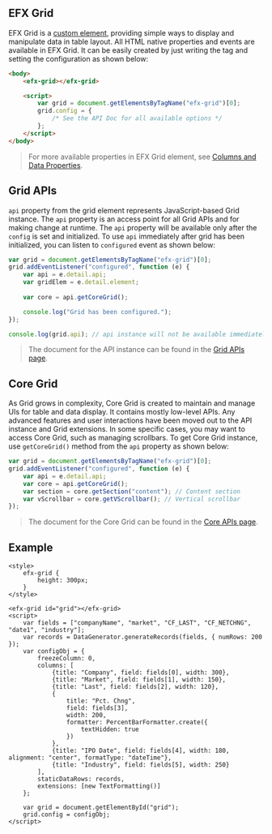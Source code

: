 ## EFX Grid

EFX Grid is a [custom element](https://developer.mozilla.org/en-US/docs/Web/Web_Components/Using_custom_elements), providing simple ways to display and manipulate data in table layout. All HTML native properties and events are available in EFX Grid. It can be easily created by just writing the tag and setting the configuration as shown below:

```html
<body>
	<efx-grid></efx-grid>

	<script>
		var grid = document.getElementsByTagName("efx-grid")[0];
		grid.config = {
			/* See the API Doc for all available options */
		};
	</script>
</body>
```

> For more available properties in EFX Grid element, see [Columns and Data Properties](./data/columns-and-data.html).

## Grid APIs

`api` property from the grid element represents JavaScript-based Grid instance. The `api` property is an access point for all Grid APIs and for making change at runtime. The `api` property will be available only after the `config` is set and initialized. To use `api` immediately after grid has been initialized, you can listen to `configured` event as shown below:

```js
var grid = document.getElementsByTagName("efx-grid")[0];
grid.addEventListener("configured", function (e) {
	var api = e.detail.api;
	var gridElem = e.detail.element;
	
	var core = api.getCoreGrid();

	console.log("Grid has been configured.");
});

console.log(grid.api); // api instance will not be available immediately after configuration is set.
```

> The document for the API instance can be found in the [Grid APIs page](./apis/rt_grid/Grid.html).

## Core Grid

As Grid grows in complexity, Core Grid is created to maintain and manage UIs for table and data display. It contains mostly low-level APIs. Any advanced features and user interactions have been moved out to the API instance and Grid extensions. In some specific cases, you may want to access Core Grid, such as managing scrollbars. To get Core Grid instance, use `getCoreGrid()` method from the `api` property as shown below:

```js
var grid = document.getElementsByTagName("efx-grid")[0];
grid.addEventListener("configured", function (e) {
	var api = e.detail.api;
	var core = api.getCoreGrid();
	var section = core.getSection("content"); // Content section
	var vScrollbar = core.getVScrollbar(); // Vertical scrollbar
});
```

> The document for the Core Grid can be found in the [Core APIs page](./apis/core/Grid.html).

## Example

```live()
<style>
	efx-grid {
		height: 300px;
	}
</style>

<efx-grid id="grid"></efx-grid>
<script>
	var fields = ["companyName", "market", "CF_LAST", "CF_NETCHNG", "date1", "industry"];
	var records = DataGenerator.generateRecords(fields, { numRows: 200 });
	var configObj = {
		freezeColumn: 0,
		columns: [
			{title: "Company", field: fields[0], width: 300},
			{title: "Market", field: fields[1], width: 150},
			{title: "Last", field: fields[2], width: 120},
			{
				title: "Pct. Chng", 
				field: fields[3], 
				width: 200, 
				formatter: PercentBarFormatter.create({
					textHidden: true
				})
			},
			{title: "IPO Date", field: fields[4], width: 180, alignment: "center", formatType: "dateTime"},
			{title: "Industry", field: fields[5], width: 250}
		],
		staticDataRows: records,
		extensions: [new TextFormatting()]
	};

	var grid = document.getElementById("grid");
	grid.config = configObj;
</script>
```
